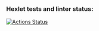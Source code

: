 ### Hexlet tests and linter status:
[![Actions Status](https://github.com/OlesiaTrap/frontend-project-44/workflows/hexlet-check/badge.svg)](https://github.com/OlesiaTrap/frontend-project-44/actions)